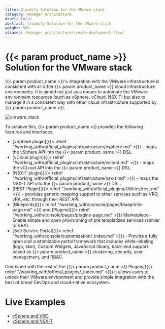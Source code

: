 ```yaml
---
title: Cloudify Solution for the VMware stack
category: Manager Architecture
draft: false
abstract: Cloudify Solution for the VMware stack
weight: 500
aliases: /manager_architecture/create-deployment-flow/
---
```

 
# {{< param product_name >}} Solution for the VMware stack
{{< param product_name >}}'s integration with the VMware infrastructure is consistent with all other {{< param product_name >}} cloud infrastructure environments. It is aimed not just as a means to automate the VMware environment resources (such as vSphere, vCloud, NSX-T)  but also to manage it in a consistent way with other cloud infrastructure supported by {{< param product_name >}}. 
 
![vmware_stack]( /images/vmware_stack/vmware_stack.png )
 
 To achieve this, {{< param product_name >}} provides the following features and interfaces:
 
 
* [vSphere plugin]({{< relref "/working_with/official_plugins/Infrastructure/vsphere.md" >}}) - maps the vSphere API into the {{< param product_name >}} DSL.
* [vCloud plugin]({{< relref "/working_with/official_plugins/Infrastructure/vcloud.md" >}}) - maps the vCLoud API into the {{< param product_name >}} DSL.
* [NSX-T plugin]({{< relref "/working_with/official_plugins/Infrastructure/nsx-t.md" >}}) - maps the NSX-T API into the {{< param product_name >}} DSL.
* [REST Plugin]({{< relref "/working_with/official_plugins/Utilities/rest.md" >}}) - provides generic mapping support to other services such as VRO, vRA, etc. through their REST API.
* [Blueprints]({{< relref "/working_with/console/pages/blueprints-page.md" >}}) and [Plugins]({{< relref "/working_with/console/pages/plugins-page.md" >}}) Marketplace - Enable simple and open provisioning of pre templatized services (similar to VRA).
* [Self Service Portal]({{< relref "/working_with/console/customization/_index.md" >}}) -  Provide a fully open and customizable portal framework that includes white-labeling (logo, skin), Custom Widgets, JavaScript library, back-end support based on {{< param product_name >}} clustering, security, user management, and RBAC.

Combined with the rest of the [{{< param product_name >}} Plugins]({{< relref "/working_with/official_plugins/_index.md" >}}) it allows users to unlock their VMware environment and provide simple integration with the best of breed DevOps and cloud-native ecosystem.

# Live Examples 
* [vSphere and VRO](https://vimeo.com/448587029)
* [vSphere and NSX-T](https://vimeo.com/457711864)
